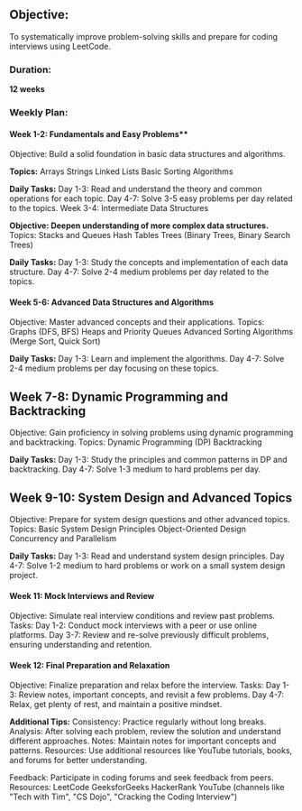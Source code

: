 ## Objective:
To systematically improve problem-solving skills and prepare for coding interviews using LeetCode.

### Duration:
**12 weeks**

### Weekly Plan:
#### Week 1-2: Fundamentals and Easy Problems**
Objective: Build a solid foundation in basic data structures and algorithms.

**Topics:**
Arrays
Strings
Linked Lists
Basic Sorting Algorithms

**Daily Tasks:**
Day 1-3: Read and understand the theory and common operations for each topic.
Day 4-7: Solve 3-5 easy problems per day related to the topics.
Week 3-4: Intermediate Data Structures

**Objective: Deepen understanding of more complex data structures.**
Topics:
Stacks and Queues
Hash Tables
Trees (Binary Trees, Binary Search Trees)

**Daily Tasks:**
Day 1-3: Study the concepts and implementation of each data structure.
Day 4-7: Solve 2-4 medium problems per day related to the topics.

#### Week 5-6: Advanced Data Structures and Algorithms
Objective: Master advanced concepts and their applications.
Topics:
Graphs (DFS, BFS)
Heaps and Priority Queues
Advanced Sorting Algorithms (Merge Sort, Quick Sort)

**Daily Tasks:**
Day 1-3: Learn and implement the algorithms.
Day 4-7: Solve 2-4 medium problems per day focusing on these topics.

## Week 7-8: Dynamic Programming and Backtracking
Objective: Gain proficiency in solving problems using dynamic programming and backtracking.
Topics:
Dynamic Programming (DP)
Backtracking

**Daily Tasks:**
Day 1-3: Study the principles and common patterns in DP and backtracking.
Day 4-7: Solve 1-3 medium to hard problems per day.

## Week 9-10: System Design and Advanced Topics
Objective: Prepare for system design questions and other advanced topics.
Topics:
Basic System Design Principles
Object-Oriented Design
Concurrency and Parallelism

**Daily Tasks:**
Day 1-3: Read and understand system design principles.
Day 4-7: Solve 1-2 medium to hard problems or work on a small system design project.

#### Week 11: Mock Interviews and Review
Objective: Simulate real interview conditions and review past problems.
Tasks:
Day 1-2: Conduct mock interviews with a peer or use online platforms.
Day 3-7: Review and re-solve previously difficult problems, ensuring understanding and retention.

#### Week 12: Final Preparation and Relaxation
Objective: Finalize preparation and relax before the interview.
Tasks:
Day 1-3: Review notes, important concepts, and revisit a few problems.
Day 4-7: Relax, get plenty of rest, and maintain a positive mindset.

**Additional Tips:**
Consistency: Practice regularly without long breaks.
Analysis: After solving each problem, review the solution and understand different approaches.
Notes: Maintain notes for important concepts and patterns.
Resources: Use additional resources like YouTube tutorials, books, and forums for better understanding.

Feedback: Participate in coding forums and seek feedback from peers.
Resources:
LeetCode
GeeksforGeeks
HackerRank
YouTube (channels like "Tech with Tim", "CS Dojo", "Cracking the Coding Interview")